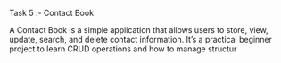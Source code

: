 Task 5 :- Contact Book 

A Contact Book is a simple application that allows users to store, view, update, search, and delete contact information. It’s a practical beginner project to learn CRUD operations and how to manage structur
